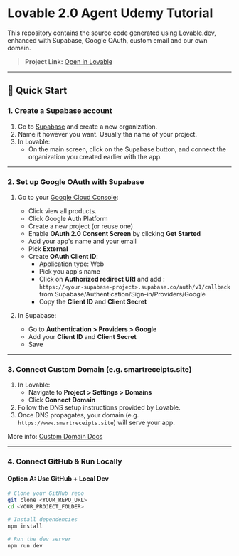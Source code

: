 # Lovable 2.0 Agent Udemy Tutorial

This repository contains the source code generated using [Lovable.dev](https://lovable.dev), enhanced with Supabase, Google OAuth, custom email and our own domain.

> **Project Link:** [Open in Lovable](https://lovable.dev/projects/75eef624-36f8-4165-be51-3080740e23ae)

---

## 🚀 Quick Start

### 1. Create a Supabase account

1. Go to [Supabase](https://supabase.com) and create a new organization.
2. Name it however you want. Usually tha name of your project.
3. In Lovable:
   - On the main screen, click on the Supabase button, and connect the organization you created earlier with the app.
---

### 2. Set up Google OAuth with Supabase

1. Go to your [Google Cloud Console](https://console.cloud.google.com/):
   - Click view all products.
   - Click Google Auth Platform
   - Create a new project (or reuse one)
   - Enable **OAuth 2.0 Consent Screen** by clicking **Get Started**
   - Add your app's name and your email
   - Pick **External**
   - Create **OAuth Client ID**:
     - Application type: Web
     - Pick you app's name
     - Click on **Authorized redirect URI** and add :  
       `https://<your-supabase-project>.supabase.co/auth/v1/callback` from Supabase/Authentication/Sign-in/Providers/Google
     - Copy the **Client ID** and **Client Secret**
    
3. In Supabase:
   - Go to **Authentication > Providers > Google**
   - Add your **Client ID** and **Client Secret**
   - Save

---

### 3. Connect Custom Domain (e.g. smartreceipts.site)

1. In Lovable:
   - Navigate to **Project > Settings > Domains**
   - Click **Connect Domain**
2. Follow the DNS setup instructions provided by Lovable.
3. Once DNS propagates, your domain (e.g. `https://www.smartreceipts.site`) will serve your app.

More info: [Custom Domain Docs](https://docs.lovable.dev/tips-tricks/custom-domain#step-by-step-guide)

---

### 4. Connect GitHub & Run Locally

#### Option A: Use GitHub + Local Dev

```bash
# Clone your GitHub repo
git clone <YOUR_REPO_URL>
cd <YOUR_PROJECT_FOLDER>

# Install dependencies
npm install

# Run the dev server
npm run dev
